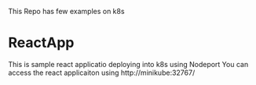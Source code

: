 This Repo has few examples on k8s

# ReactApp

This is sample react applicatio deploying into k8s using Nodeport
You can access the react applicaiton using http://minikube:32767/
